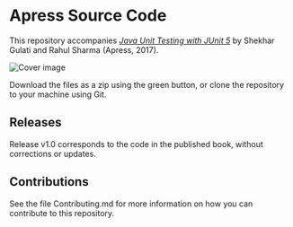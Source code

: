 # Apress Source Code

This repository accompanies [*Java Unit Testing with JUnit 5*](https://www.apress.com/9781484230145) by Shekhar Gulati and Rahul Sharma (Apress, 2017).

[comment]: #cover
![Cover image](9781484230145.jpg)

Download the files as a zip using the green button, or clone the repository to your machine using Git.

## Releases

Release v1.0 corresponds to the code in the published book, without corrections or updates.

## Contributions

See the file Contributing.md for more information on how you can contribute to this repository.
<!--  -->